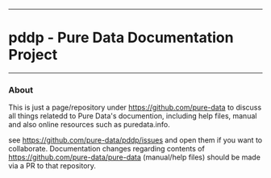 --------------------------------------------------------------------------

# pddp - Pure Data Documentation Project   

--------------------------------------------------------------------------

###   About



This is just a page/repository under https://github.com/pure-data to discuss all things relatedd to Pure Data's documention, including help files, manual and also online resources such as puredata.info.

see https://github.com/pure-data/pddp/issues and open them if you want to collaborate. Documentation changes regarding contents of https://github.com/pure-data/pure-data (manual/help files) should be made via a PR to that repository.
